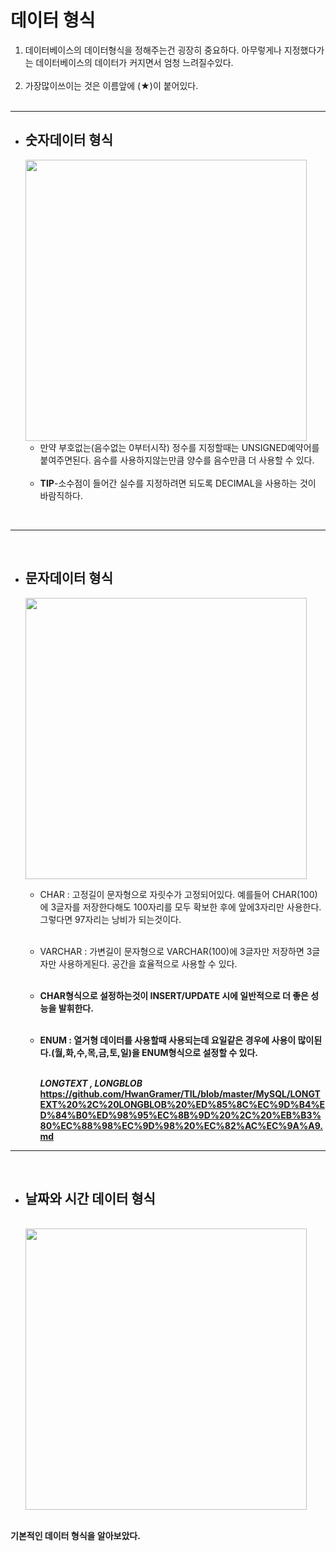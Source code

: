 # 데이터 형식
1. 데이터베이스의 데이터형식을 정해주는건 굉장히 중요하다. 아무렇게나 지정했다가는 데이터베이스의 데이터가 커지면서 엄청 느려질수있다. <br><br>
2. 가장많이쓰이는 것은 이름앞에 (★)이 붙어있다.<br><br>

***

* ## 숫자데이터 형식
    <img width="450" src="https://user-images.githubusercontent.com/100682468/201880334-f908d9a4-e964-43f1-8e0a-4cdb5a4bb8aa.png"><br>
   * 만약 부호없는(음수없는 0부터시작) 정수를 지정할때는 UNSIGNED예약어를 붙여주면된다. 음수를 사용하지않는만큼 양수를 음수만큼 더 사용할 수 있다.<br><br>
   * <b>TIP</b>-소수점이 들어간 실수를 지정하려면 되도록 DECIMAL을 사용하는 것이 바람직하다.
<br>

***

<br>

 * ## 문자데이터 형식
    <img width="450" src="https://user-images.githubusercontent.com/100682468/201880326-17afc6c7-3823-4d77-a7b4-2fec7365ebb7.png"><br>

    * CHAR : 고정길이 문자형으로 자릿수가 고정되어있다. 예를들어 CHAR(100)에 3글자를 저장한다해도 100자리를 모두 확보한 후에 앞에3자리만 사용한다. 그렇다면 97자리는 낭비가 되는것이다.<br><br>
    * VARCHAR : 가변길이 문자형으로 VARCHAR(100)에 3글자만 저장하면 3글자만 사용하게된다. 공간을 효율적으로 사용할 수 있다.<br><br>
    * <b>CHAR형식으로 설정하는것이 INSERT/UPDATE 시에 일반적으로 더 좋은 성능을 발휘한다.<br><br>
    * ENUM : 열거형 데이터를 사용할때 사용되는데 요일같은 경우에 사용이 많이된다.(월,화,수,목,금,토,일)을 ENUM형식으로 설정할 수 있다.<br><br>

        <em>LONGTEXT , LONGBLOB</em>
        https://github.com/HwanGramer/TIL/blob/master/MySQL/LONGTEXT%20%2C%20LONGBLOB%20%ED%85%8C%EC%9D%B4%ED%84%B0%ED%98%95%EC%8B%9D%20%2C%20%EB%B3%80%EC%88%98%EC%9D%98%20%EC%82%AC%EC%9A%A9.md
    
***
<br>

* ## 날짜와 시간 데이터 형식
    <br>
    <img width="450" src="https://user-images.githubusercontent.com/100682468/201880314-cac4e8eb-59cf-4ba8-8e75-8ffb740ebc5b.png"><br><br>

기본적인 데이터 형식을 알아보았다.